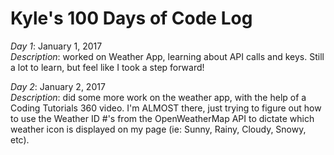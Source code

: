 <html>
<h1> Kyle's 100 Days of Code Log </h1>
<p><em>Day 1</em>: January 1, 2017 </br>
<em>Description</em>: worked on Weather App, learning about API calls and keys. Still a lot to learn, but feel like I took a step forward!<p>
<div></div>
<p><em>Day 2</em>: January 2, 2017 </br>
<em>Description</em>: did some more work on the weather app, with the help of a Coding Tutorials 360 video. I'm ALMOST there, just trying to figure out how to use the Weather ID #'s from the OpenWeatherMap API to dictate which weather icon is displayed on my page (ie: Sunny, Rainy, Cloudy, Snowy, etc). </p>

</html>
